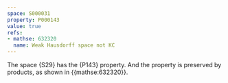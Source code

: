 ```yaml
---
space: S000031
property: P000143
value: true
refs:
- mathse: 632320
  name: Weak Hausdorff space not KC
---
```


The space {S29} has the {P143} property.  And the property is preserved by products, as shown in {{mathse:632320}}.
